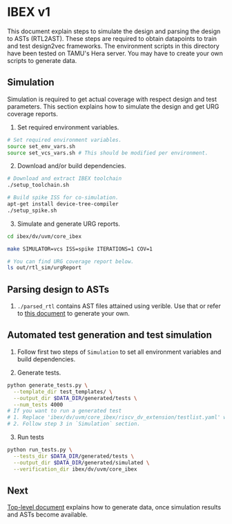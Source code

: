 # IBEX v1

This document explain steps to simulate the design and parsing the design to ASTs (RTL2AST). These steps are required to obtain datapoints to train and test design2vec frameworks. The environment scripts in this directory have been tested on TAMU's Hera server. You may have to create your own scripts to generate data.

## Simulation

Simulation is required to get actual coverage with respect design and test parameters. This section explains how to simulate the design and get URG coverage reports.

1. Set required environment variables.

```bash
# Set required environment variables.
source set_env_vars.sh
source set_vcs_vars.sh # This should be modified per environment.
```

2. Download and/or build dependencies.

```bash
# Download and extract IBEX toolchain
./setup_toolchain.sh

# Build spike ISS for co-simulation.
apt-get install device-tree-compiler
./setup_spike.sh

```

3. Simulate and generate URG reports.

```bash
cd ibex/dv/uvm/core_ibex

make SIMULATOR=vcs ISS=spike ITERATIONS=1 COV=1

# You can find URG coverage report below.
ls out/rtl_sim/urgReport

```

## Parsing design to ASTs

1. `./parsed_rtl` contains AST files attained using verible. Use that or refer to [this document](../../docs/verible.md) to generate your own.

## Automated test generation and test simulation

1. Follow first two steps of `Simulation` to set all environment variables and build dependencies.

2. Generate tests.

```bash
python generate_tests.py \
  --template_dir test_templates/ \
  --output_dir $DATA_DIR/generated/tests \
  --num_tests 4000
# If you want to run a generated test
# 1. Replace 'ibex/dv/uvm/core_ibex/riscv_dv_extension/testlist.yaml' with the generated test.
# 2. Follow step 3 in `Simulation` section.
```

3. Run tests

```bash
python run_tests.py \
  --tests_dir $DATA_DIR/generated/tests \
  --output_dir $DATA_DIR/generated/simulated \
  --verification_dir ibex/dv/uvm/core_ibex
```

## Next

[Top-level document](../../README.md) explains how to generate data, once simulation results and ASTs become available.
